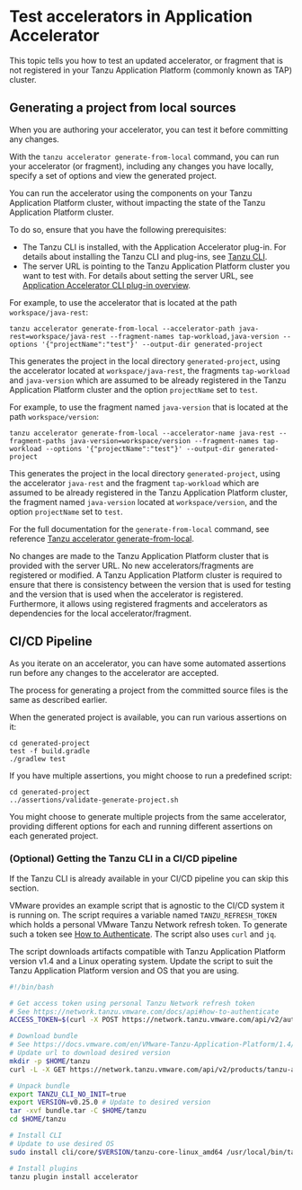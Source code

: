 # Test accelerators in Application Accelerator

This topic tells you how to test an updated accelerator, or fragment that is not registered in
your Tanzu Application Platform (commonly known as TAP) cluster.

## <a id="accel-rapid-iteration"></a>Generating a project from local sources

When you are authoring your accelerator, you can test it before committing any changes.

With the `tanzu accelerator generate-from-local` command, you can run your accelerator (or
fragment), including any changes you have locally, specify a set of options and view the
generated project.

You can run the accelerator using the components on your Tanzu Application Platform cluster,
without impacting the state of the Tanzu Application Platform cluster.

To do so, ensure that you have the following prerequisites:

  - The Tanzu CLI is installed, with the Application Accelerator plug-in. For details about installing
    the Tanzu CLI and plug-ins, see [Tanzu CLI](../../cli-plugins/tanzu-cli.md).
  - The server URL is pointing to the Tanzu Application Platform cluster you want to test with.
    For details about setting the server URL, see [Application Accelerator CLI plug-in overview](../../cli-plugins/accelerator/overview.md).

For example, to use the accelerator that is located at the path `workspace/java-rest`:

```console
tanzu accelerator generate-from-local --accelerator-path java-rest=workspace/java-rest --fragment-names tap-workload,java-version --options '{"projectName":"test"}' --output-dir generated-project
```

This generates the project in the local directory `generated-project`, using the
accelerator located at `workspace/java-rest`, the fragments `tap-workload` and
`java-version` which are assumed to be already registered in the Tanzu Application Platform cluster and the
option `projectName` set to `test`.

For example, to use the fragment named `java-version` that is located at the path `workspace/version`:

```console
tanzu accelerator generate-from-local --accelerator-name java-rest --fragment-paths java-version=workspace/version --fragment-names tap-workload --options '{"projectName":"test"}' --output-dir generated-project
```

This generates the project in the local directory `generated-project`,
using the accelerator `java-rest` and the fragment `tap-workload` which are assumed to be
already registered in the Tanzu Application Platform cluster, the fragment named `java-version`
located at `workspace/version`, and the option `projectName` set to `test`.

For the full documentation for the `generate-from-local` command, see reference [Tanzu accelerator generate-from-local](../../cli-plugins/accelerator/command-reference/tanzu_accelerator_generate_from_local.hbs).

No changes are made to the Tanzu Application Platform cluster that is provided with the
server URL. No new accelerators/fragments are registered or modified.
A Tanzu Application Platform cluster is required to ensure that there is consistency between the
version that is used for testing and the version that is used when the accelerator is registered.
Furthermore, it allows using registered fragments and accelerators as dependencies for the local
accelerator/fragment.

## <a id="creating-accel-ci-cd-pl"></a>CI/CD Pipeline
As you iterate on an accelerator, you can have some automated assertions run before any
changes to the accelerator are accepted.

The process for generating a project from the committed source files is the same as described earlier.

When the generated project is available, you can run various assertions on it:
```console
cd generated-project
test -f build.gradle
./gradlew test
```

If you have multiple assertions, you might choose to run a predefined script:
```console
cd generated-project
../assertions/validate-generate-project.sh
```

You might choose to generate multiple projects from the same accelerator, providing different
options for each and running different assertions on each generated project.

### <a id="tanzu-cli-in-ci-cd"></a>(Optional) Getting the Tanzu CLI in a CI/CD pipeline

If the Tanzu CLI is already available in your CI/CD pipeline you can skip this section.

VMware provides an example script that is agnostic to the CI/CD system it is running on.
The script requires a variable named `TANZU_REFRESH_TOKEN` which holds a personal
VMware Tanzu Network refresh token. To generate such a token see
[How to Authenticate](https://network.tanzu.vmware.com/docs/api#how-to-authenticate).
The script also uses `curl` and `jq`.

The script downloads artifacts compatible with Tanzu Application Platform version v1.4 and a Linux operating
system. Update the script to suit the Tanzu Application Platform version and OS that you are using.

```bash
#!/bin/bash

# Get access token using personal Tanzu Network refresh token
# See https://network.tanzu.vmware.com/docs/api#how-to-authenticate
ACCESS_TOKEN=$(curl -X POST https://network.tanzu.vmware.com/api/v2/authentication/access_tokens -d '{"refresh_token":"'"$TANZU_REFRESH_TOKEN"'"}' | jq -r ".access_token")

# Download bundle
# See https://docs.vmware.com/en/VMware-Tanzu-Application-Platform/1.4/tap/GUID-install-tanzu-cli.html#cli-plugin-install
# Update url to download desired version
mkdir -p $HOME/tanzu
curl -L -X GET https://network.tanzu.vmware.com/api/v2/products/tanzu-application-platform/releases/1205491/product_files/1352407/download -H "Authorization: Bearer $ACCESS_TOKEN" --output bundle.tar

# Unpack bundle
export TANZU_CLI_NO_INIT=true
export VERSION=v0.25.0 # Update to desired version
tar -xvf bundle.tar -C $HOME/tanzu
cd $HOME/tanzu

# Install CLI
# Update to use desired OS
sudo install cli/core/$VERSION/tanzu-core-linux_amd64 /usr/local/bin/tanzu

# Install plugins
tanzu plugin install accelerator
```
